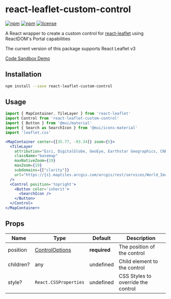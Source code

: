 # react-leaflet-custom-control
[![npm](https://img.shields.io/npm/v/react-leaflet-custom-control.svg)](https://npmjs.com/package/react-leaflet-custom-control)
[![npm](https://img.shields.io/npm/dt/react-leaflet-custom-control.svg)](https://npmjs.com/package/react-leaflet-custom-control)
[![license](https://img.shields.io/github/license/chris-m92/react-leaflet-custom-control.svg)](https://github.com/chris-m92/react-leaflet-custom-control)


A React wrapper to create a custom control for [react-leaflet](https://github.com/PaulLeCam/react-leaflet) using ReactDOM's Portal capabilities

The current version of this package supports React Leaflet v3

[Code Sandbox Demo](https://codesandbox.io/s/n1xpv)

## Installation
```bash
npm install --save react-leaflet-custom-control
```

## Usage
```jsx
import { MapContainer, TileLayer } from 'react-leaflet'
import Control from 'react-leaflet-custom-control'
import { Button } from '@mui/material'
import { Search as SearchIcon } from '@mui/icons-material'
import 'leaflet.css'

<MapContainer center={[35.77, -93.34]} zoom={5}>
  <TileLayer
    attribution="Esri, DigitalGlobe, GeoEye, Earthstar Geographics, CNES/Airbus DS, USDA, USGS, AeroGRID, IGN, and the GIS User Community"
    className="basemap"
    maxNativeZoom={19}
    maxZoom={19}
    subdomains={["clarity"]}
    url="https://{s}.maptiles.arcgis.com/arcgis/rest/services/World_Imagery/MapServer/tile/{z}/{y}/{x}"
  />
  <Control position='topright'>
    <Button color='inherit'> 
      <SearchIcon />
    </Button>
  </Control>
</MapContainer>
```

## Props
| Name       | Type                                                                 | Default      | Description                        |
|------------|----------------------------------------------------------------------|--------------|------------------------------------|
| position   | [ControlOptions](https://leafletjs.com/reference-1.7.1.html#control) | **required** | The position of the control        |
| children?  | any                                                                  | undefined    | Child element to the control       |
| style?     | `React.CSSProperties`                                                | undefined    | CSS Styles to override the control |
